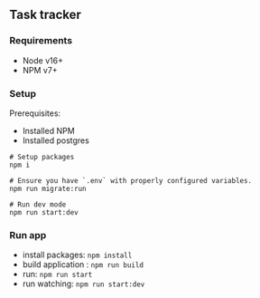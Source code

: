 ## Task tracker

### Requirements
* Node v16+
* NPM v7+

### Setup
Prerequisites:

* Installed NPM
* Installed postgres
```text
# Setup packages
npm i

# Ensure you have `.env` with properly configured variables.
npm run migrate:run

# Run dev mode
npm run start:dev
```

### Run app
* install packages: `npm install`
* build application : `npm run build`
* run: `npm run start`
* run watching: `npm run start:dev`
